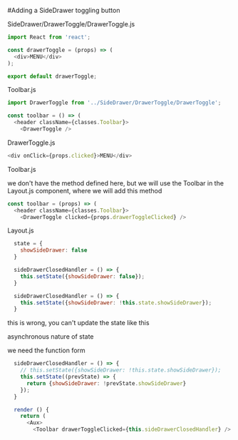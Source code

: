 #Adding a SideDrawer toggling button

SideDrawer/DrawerToggle/DrawerToggle.js

```js
import React from 'react';

const drawerToggle = (props) => (
  <div>MENU</div>
);

export default drawerToggle;
```

Toolbar.js

```js
import DrawerToggle from '../SideDrawer/DrawerToggle/DrawerToggle';
```

```js
const toolbar = () => (
  <header className={classes.Toolbar}>
    <DrawerToggle />
```

DrawerToggle.js

```js
<div onClick={props.clicked}>MENU</div>
```

Toolbar.js

we don't have the method defined here, but we will use the Toolbar in the Layout.js component, where we will add this method

```js
const toolbar = (props) => (
  <header className={classes.Toolbar}>
    <DrawerToggle clicked={props.drawerToggleClicked} />
```

Layout.js

```js
  state = {
    showSideDrawer: false
  }

  sideDrawerClosedHandler = () => {
    this.setState({showSideDrawer: false});
  }

  sideDrawerClosedHandler = () => {
    this.setState({showSideDrawer: !this.state.showSideDrawer});
  }
```

this is wrong, you can't update the state like this

asynchronous nature of state

we need the function form

```js
  sideDrawerClosedHandler = () => {
    // this.setState({showSideDrawer: !this.state.showSideDrawer});
    this.setState((prevState) => {
      return {showSideDrawer: !prevState.showSideDrawer}
    });
  }
```

```js
  render () {
    return (
      <Aux>
        <Toolbar drawerToggleClicked={this.sideDrawerClosedHandler} />
```



